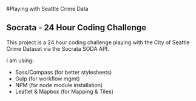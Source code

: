 #Playing with Seattle Crime Data
## Socrata - 24 Hour Coding Challenge

This project is a 24 hour coding challenge playing with the City of Seattle Crime Dataset via the Socrata SODA API. 

I am using:
- Sass/Compass (for better stylesheets)
- Gulp (for workflow mgmt)
- NPM (for node module installation)
- Leaflet & Mapbox (for Mapping & Tiles)